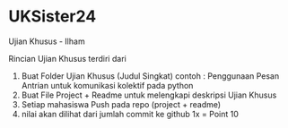 # UKSister24
Ujian Khusus - Ilham

Rincian Ujian Khusus terdiri dari

1. Buat Folder Ujian Khusus (Judul Singkat) contoh : Penggunaan Pesan Antrian untuk komunikasi kolektif pada python
2. Buat File Project + Readme untuk melengkapi deskripsi Ujian Khusus
3. Setiap mahasiswa Push pada repo (project + readme)
4. nilai akan dilihat dari jumlah commit ke github 1x = Point 10
